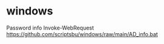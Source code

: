 # windows

Password info
Invoke-WebRequest https://github.com/scriptsbu/windows/raw/main/AD_info.bat
